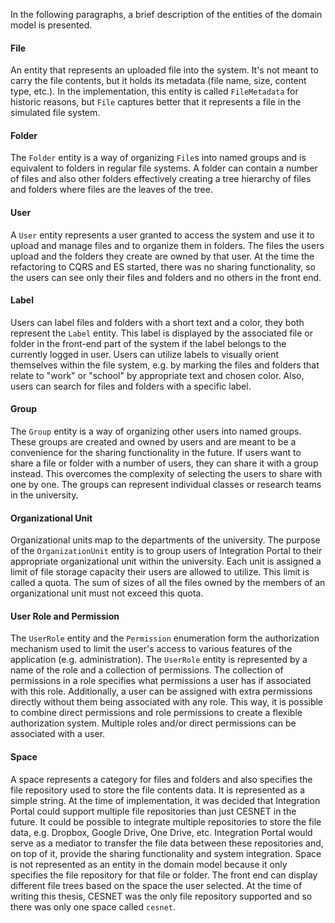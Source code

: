 In the following paragraphs, a brief description of the entities of the domain model is presented. 

#### File
An entity that represents an uploaded file into the system. It's not meant to carry the file contents, but it holds its metadata (file name, size, content type, etc.). In the implementation, this entity is called `FileMetadata` for historic reasons, but `File` captures better that it represents a file in the simulated file system.

#### Folder
The `Folder` entity is a way of organizing `File`s into named groups and is equivalent to folders in regular file systems. A folder can contain a number of files and also other folders effectively creating a tree hierarchy of files and folders where files are the leaves of the tree.

#### User
A `User` entity represents a user granted to access the system and use it to upload and manage files and to organize them in folders. The files the users upload and the folders they create are owned by that user. At the time the refactoring to CQRS and ES started, there was no sharing functionality, so the users can see only their files and folders and no others in the front end.

#### Label
Users can label files and folders with a short text and a color, they both represent the `Label` entity. This label is displayed by the associated file or folder in the front-end part of the system if the label belongs to the currently logged in user. Users can utilize labels to visually orient themselves within the file system, e.g. by marking the files and folders that relate to "work" or "school" by appropriate text and chosen color. Also, users can search for files and folders with a specific label.

#### Group
The `Group` entity is a way of organizing other users into named groups. These groups are created and owned by users and are meant to be a convenience for the sharing functionality in the future. If users want to share a file or folder with a number of users, they can share it with a group instead. This overcomes the complexity of selecting the users to share with one by one. The groups can represent individual classes or research teams in the university.

#### Organizational Unit
Organizational units map to the departments of the university. The purpose of the `OrganizationUnit` entity is to group users of Integration Portal to their appropriate organizational unit within the university. Each unit is assigned a limit of file storage capacity their users are allowed to utilize. This limit is called a quota. The sum of sizes of all the files owned by the members of an organizational unit must not exceed this quota.

#### User Role and Permission
The `UserRole` entity and the `Permission` enumeration form the authorization mechanism used to limit the user's access to various features of the application (e.g. administration). The `UserRole` entity is represented by a name of the role and a collection of permissions. The collection of permissions in a role specifies what permissions a user has if associated with this role. Additionally, a user can be assigned with extra permissions directly without them being associated with any role. This way, it is possible to combine direct permissions and role permissions to create a flexible authorization system. Multiple roles and/or direct permissions can be associated with a user.

#### Space
A space represents a category for files and folders and also specifies the file repository used to store the file contents data. It is represented as a simple string. At the time of implementation, it was decided that Integration Portal could support multiple file repositories than just CESNET in the future. It could be possible to integrate multiple repositories to store the file data, e.g. Dropbox, Google Drive, One Drive, etc. Integration Portal would serve as a mediator to transfer the file data between these repositories and, on top of it, provide the sharing functionality and system integration. Space is not represented as an entity in the domain model because it only specifies the file repository for that file or folder. The front end can display different file trees based on the space the user selected. At the time of writing this thesis, CESNET was the only file repository supported and so there was only one space called `cesnet`.